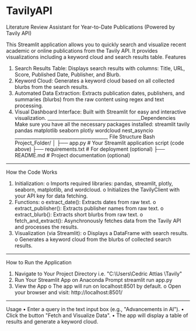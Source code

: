 # TavilyAPI
Literature Review Assistant for Year-to-Date Publications (Powered by Tavily API)

This Streamlit application allows you to quickly search and visualize recent academic or online publications from the Tavily API. It provides visualizations including a keyword cloud and search results table.
Features
1.	Search Results Table: Displays search results with columns: Title, URL, Score, Published Date, Publisher, and Blurb.
2.	Keyword Cloud: Generates a keyword cloud based on all collected blurbs from the search results.
3.	Automated Data Extraction: Extracts publication dates, publishers, and summaries (blurbs) from the raw content using regex and text processing.
4.	Visual Dashboard Interface: Built with Streamlit for easy and interactive visualization.
________________________________________Dependencies
Make sure you have all the necessary packages installed:
streamlit tavily pandas matplotlib seaborn plotly wordcloud nest_asyncio
________________________________________ File Structure
Bash
Project_Folder/
│
├── app.py               # Your Streamlit application script (code above)
├── requirements.txt     # For deployment (optional)
├── README.md            # Project documentation (optional)
________________________________________



How the Code Works
1.	Initialization:
o	Imports required libraries: pandas, streamlit, plotly, seaborn, matplotlib, and wordcloud.
o	Initializes the TavilyClient with your API key for data fetching.
2.	Functions:
o	extract_date(): Extracts dates from raw text.
o	extract_publisher(): Extracts publisher names from raw text.
o	extract_blurb(): Extracts short blurbs from raw text.
o	fetch_and_extract(): Asynchronously fetches data from the Tavily API and processes the results.
3.	Visualization (via Streamlit):
o	Displays a DataFrame with search results.
o	Generates a keyword cloud from the blurbs of collected search results.
________________________________________
How to Run the Application
1.	Navigate to Your Project Directory
i.e. "C:\Users\Cedric Attias \Tavily"
2.	Run Your Streamlit App on Anaconda Prompt
streamlit run app.py
3.	View the App
o	The app will run on localhost:8501 by default.
o	Open your browser and visit: http://localhost:8501/
________________________________________
 Usage
•	Enter a query in the text input box (e.g., "Advancements in AI").
•	Click the button "Fetch and Visualize Data".
•	The app will display a table of results and generate a keyword cloud.

